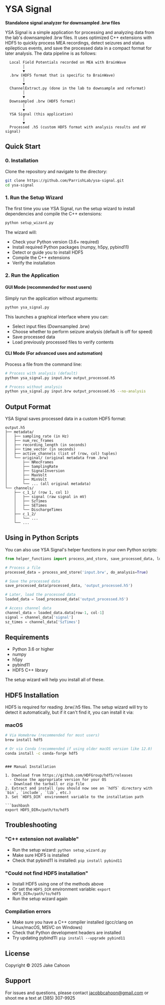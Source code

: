 # YSA Signal

**Standalone signal analyzer for downsampled .brw files**

YSA Signal is a simple application for processing and analyzing data from the lab's downsampled .brw files. It uses optimized C++ extensions with HDF5 to quickly process MEA recordings, detect seizures and status epilepticus events, and save the processed data in a compact format for later analysis. The data pipeline is as follows:

```
  Local Field Potentials recorded on MEA with BrainWave
        │
        ▼
  .brw (HDF5 format that is specific to BrainWave)
        │
        ▼
  ChannelExtract.py (done in the lab to downsample and reformat)
        │
        ▼
  Downsampled .brw (HDF5 format)
        │
        ▼
  YSA Signal (this application)
        │
        ▼
  Processed .h5 (custom HDF5 format with analysis results and mV signal)
```

## Quick Start

### 0. Installation

Clone the repository and navigate to the directory:

```bash
git clone https://github.com/ParrishLab/ysa-signal.git
cd ysa-signal
```

### 1. Run the Setup Wizard

The first time you use YSA Signal, run the setup wizard to install dependencies and compile the C++ extensions:

```bash
python setup_wizard.py
```

The wizard will:

- Check your Python version (3.6+ required)
- Install required Python packages (numpy, h5py, pybind11)
- Detect or guide you to install HDF5
- Compile the C++ extensions
- Verify the installation

### 2. Run the Application

#### GUI Mode (recommended for most users)

Simply run the application without arguments:

```bash
python ysa_signal.py
```

This launches a graphical interface where you can:

- Select input files (Downsampled .brw)
- Choose whether to perform seizure analysis (default is off for speed)
- Save processed data
- Load previously processed files to verify contents

#### CLI Mode (For advanced uses and automation)

Process a file from the command line:

```bash
# Process with analysis (default)
python ysa_signal.py input.brw output_processed.h5

# Process without analysis
python ysa_signal.py input.brw output_processed.h5 --no-analysis
```

## Output Format

YSA Signal saves processed data in a custom HDF5 format:

```
output.h5
├── metadata/
│   ├── sampling_rate (in Hz)
│   ├── num_rec_frames
│   ├── recording_length (in seconds)
│   ├── time_vector (in seconds)
│   ├── active_channels (list of (row, col) tuples)
│   └── original/ (original metadata from .brw)
│       ├── NRecFrames
│       ├── SamplingRate
│       ├── SignalInversion
│       ├── MaxVolt
│       ├── MinVolt
│       └── ... (all original metadata)
└── channels/
    ├── c_1_1/ (row 1, col 1)
    │   ├── signal (raw signal in mV)
    │   ├── SzTimes
    │   ├── SETimes
    │   └── DischargeTimes
    ├── c_1_2/
    │   └── ...
    └── ...
```

## Using in Python Scripts

You can also use YSA Signal's helper functions in your own Python scripts:

```python
from helper_functions import process_and_store, save_processed_data, load_processed_data

# Process a file
processed_data = process_and_store('input.brw', do_analysis=True)

# Save the processed data
save_processed_data(processed_data, 'output_processed.h5')

# Later, load the processed data
loaded_data = load_processed_data('output_processed.h5')

# Access channel data
channel_data = loaded_data.data[row-1, col-1]
signal = channel_data['signal']
sz_times = channel_data['SzTimes']
```

## Requirements

- Python 3.6 or higher
- numpy
- h5py
- pybind11
- HDF5 C++ library

The setup wizard will help you install all of these.

## HDF5 Installation

HDF5 is required for reading .brw/.h5 files. The setup wizard will try to detect it automatically, but if it can't find it, you can install it via:

### macOS

```bash
# Via Homebrew (recommended for most users)
brew install hdf5

# Or via Conda (recommended if using older macOS version like 12.0)
conda install -c conda-forge hdf5
```

````

### Manual Installation

1. Download from https://github.com/HDFGroup/hdf5/releases
  - Choose the appropriate version for your OS
  - Download the tarball or zip file
2. Extract and install (you should now see an `hdf5` directory with `bin`, `include`, `lib`, etc.)
3. Set `HDF5_DIR` environment variable to the installation path

```bashbash
export HDF5_DIR=/path/to/hdf5
````

## Troubleshooting

### "C++ extension not available"

- Run the setup wizard: `python setup_wizard.py`
- Make sure HDF5 is installed
- Check that pybind11 is installed: `pip install pybind11`

### "Could not find HDF5 installation"

- Install HDF5 using one of the methods above
- Or set the `HDF5_DIR` environment variable: `export HDF5_DIR=/path/to/hdf5`
- Run the setup wizard again

### Compilation errors

- Make sure you have a C++ compiler installed (gcc/clang on Linux/macOS, MSVC on Windows)
- Check that Python development headers are installed
- Try updating pybind11: `pip install --upgrade pybind11`

## License

Copyright © 2025 Jake Cahoon

## Support

For issues and questions, please contact jacobbcahoon@gmail.com or shoot me a text at (385) 307-9925

```

```
